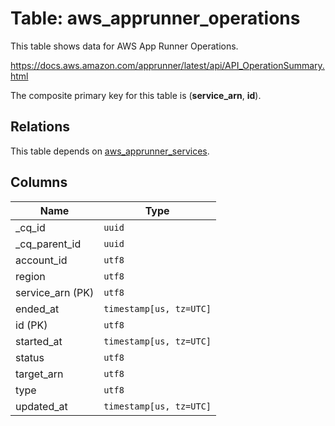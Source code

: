 # Table: aws_apprunner_operations

This table shows data for AWS App Runner Operations.

https://docs.aws.amazon.com/apprunner/latest/api/API_OperationSummary.html

The composite primary key for this table is (**service_arn**, **id**).

## Relations

This table depends on [aws_apprunner_services](aws_apprunner_services.md).

## Columns

| Name          | Type          |
| ------------- | ------------- |
|_cq_id|`uuid`|
|_cq_parent_id|`uuid`|
|account_id|`utf8`|
|region|`utf8`|
|service_arn (PK)|`utf8`|
|ended_at|`timestamp[us, tz=UTC]`|
|id (PK)|`utf8`|
|started_at|`timestamp[us, tz=UTC]`|
|status|`utf8`|
|target_arn|`utf8`|
|type|`utf8`|
|updated_at|`timestamp[us, tz=UTC]`|